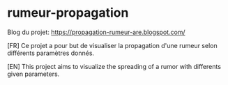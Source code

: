 # rumeur-propagation

Blog du projet: https://propagation-rumeur-are.blogspot.com/

[FR]  Ce projet a pour but de visualiser la propagation d'une rumeur selon différents paramètres donnés.

[EN]  This project aims to visualize the spreading of a rumor with differents given parameters.
